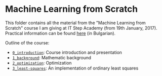 # Machine Learning from Scratch

This folder contains all the material from the "Machine Learning from Scratch" course I am giving at IT Step Academy (from 19th January, 2017).
Practical information can be found [here](http://itstep.bg/news-bg/kurs-machine-learning-from-scratch/) (in Bulgarian).

Outline of the course:
- [`0_introduction`](0_introduction): Course introduction and presentation
- [`1_background`](1_background): Mathematic background
- [`2_optimization`](2_optimization): Optimization
- [`3_least-squares`](3_least-squares): An implementation of ordinary least squares
